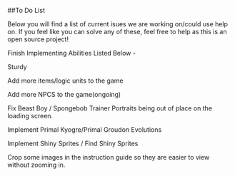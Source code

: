 ##To Do List

Below you will find a list of current isues we are working on/could use help on. If you feel like you can solve any of these, feel free to help as this is an open source project!

Finish Implementing Abilities Listed Below -

Sturdy

Add more items/logic units to the game

Add more NPCS to the game(ongoing)

Fix Beast Boy / Spongebob Trainer Portraits being out of place on the loading screen.

Implement Primal Kyogre/Primal Groudon Evolutions

Implement Shiny Sprites / Find Shiny Sprites

Crop some images in the instruction guide so they are easier to view without zooming in.
